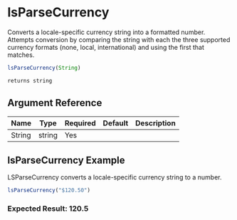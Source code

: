 # lsParseCurrency

Converts a locale-specific currency string into a formatted number. Attempts conversion by comparing the string with each the three supported currency formats (none, local, international) and using the first that matches.

```javascript
lsParseCurrency(String)
```

```javascript
returns string
```

## Argument Reference

| Name | Type | Required | Default | Description |
| --- | --- | --- | --- | --- |
| String | string | Yes |  |  |

## lsParseCurrency Example

LSParseCurrency converts a locale-specific currency string to a number.

```javascript
lsParseCurrency("$120.50")
```

### Expected Result: 120.5
